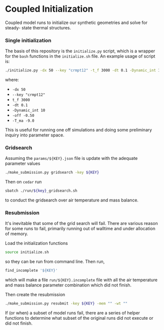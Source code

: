 # Coupled Initialization

Coupled model runs to initialize our synthetic geometries and solve for steady-
state thermal structures.

### Single initialization

The basis of this repository is the `initialize.py` script, which is a wrapper for the `bash` functions in the `initialize.sh` file.
An example usage of script is:
```bash
./initialize.py -dx 50 --key "crmpt12" -t_f 3000 -dt 0.1 -Dynamic_int 10 -off -0.50 -T_ma -9.0
```
where:
  - `-dx 50`
  - `--key "crmpt12"`
  - `t_f 3000`
  - `-dt 0.1`
  - `-Dynamic_int 10`
  - `-off -0.50`
  - `-T_ma -9.0`

This is useful for running one off simulations and doing some preliminary inquiry into parameter space.

### Gridsearch

Assuming the `params/${KEY}.json` file is update with the adequate parameter values
```bash
./make_submission.py gridsearch -key ${KEY}
```

Then on `cedar` run
```bash
sbatch ./run/${key}_gridsearch.sh
```
to conduct the gridsearch over air temperature and mass balance.

### Resubmission

It's inevitable that some of the grid search will fail.
There are various reason for some runs to fail, primarily running out of walltime and under allocation of memory.


Load the initialization functions
```bash
source initialize.sh
```
so they can be run from command line.
Then run,
```bash
find_incomplete '${KEY}'
```
which will make a file `run/${KEY}.incomplete` file with all the air temperature and mass balance parameter combination which did not finish.

Then create the resubmission
```bash
./make_submission.py resubmit -key ${KEY} -mem "" -wt ""
```


If (or when) a subset of model runs fail, there are a series of helper functions to determine what subset of the original runs did not execute or did not finish.
